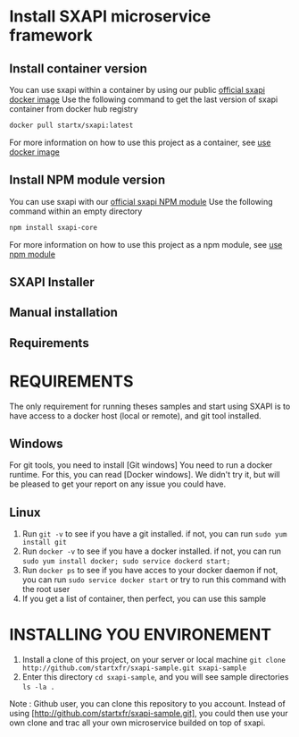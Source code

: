 Install SXAPI microservice framework
====================================


Install container version
-------------------------

You can use sxapi within a container by using our public 
[official sxapi docker image](https://hub.docker.com/r/startx/sxapi/)
Use the following command to get the last version of sxapi container 
from docker hub registry
```bash
docker pull startx/sxapi:latest
```

For more information on how to use this project as a container, 
see [use docker image](USE_docker.md)


Install NPM module version
--------------------------

You can use sxapi with our 
[official sxapi NPM module](https://www.npmjs.com/package/sxapi-core)
Use the following command within an empty directory 
```bash
npm install sxapi-core
```

For more information on how to use this project as a npm module, see 
[use npm module](USE_npm.md)



SXAPI Installer
---------------


Manual installation
-------------------


Requirements
------------



REQUIREMENTS
============
The only requirement for running theses samples and start using SXAPI is to have access to a docker host (local or remote), and git tool installed. 

Windows
-------
For git tools, you need to install [Git windows]
You need to run a docker runtime. For this, you can read [Docker windows]. We didn't try it, but will be pleased to get your report on any issue you could have.

Linux
-----
1. Run `git -v` to see if you have a git installed.
   if not, you can run `sudo yum install git`
2. Run `docker -v` to see if you have a docker installed.
   if not, you can run `sudo yum install docker; sudo service dockerd start; `
3. Run `docker ps` to see if you have acces to your docker daemon
   if not, you can run `sudo service docker start` or try to run this command with the root user
4. If you get a list of container, then perfect, you can use this sample


INSTALLING YOU ENVIRONEMENT
===========================
1. Install a clone of this project, on your server or local machine `git clone http://github.com/startxfr/sxapi-sample.git sxapi-sample`
2. Enter this directory `cd sxapi-sample`, and you will see sample directories `ls -la .`

Note : Github user, you can clone this repository to you account. Instead of using [http://github.com/startxfr/sxapi-sample.git], you could then use your own clone and trac all your own microservice builded on top of sxapi.
